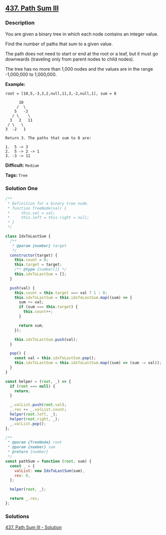 ## [437. Path Sum III](https://leetcode.com/problems/path-sum-iii/)

### Description

You are given a binary tree in which each node contains an integer value.

Find the number of paths that sum to a given value.

The path does not need to start or end at the root or a leaf, but it must go downwards (traveling only from parent nodes to child nodes).

The tree has no more than 1,000 nodes and the values are in the range -1,000,000 to 1,000,000.

**Example:**

```
root = [10,5,-3,3,2,null,11,3,-2,null,1], sum = 8

      10
     /  \
    5   -3
   / \    \
  3   2   11
 / \   \
3  -2   1

Return 3. The paths that sum to 8 are:

1.  5 -> 3
2.  5 -> 2 -> 1
3. -3 -> 11
```

**Difficult:** `Medium`

**Tags:** `Tree`

### Solution One

```javascript
/**
 * Definition for a binary tree node.
 * function TreeNode(val) {
 *     this.val = val;
 *     this.left = this.right = null;
 * }
 */

class IdxToLastSum {
  /**
   * @param {number} target
   */
  constructor(target) {
    this.count = 0;
    this.target = target;
    /** @type {number[]} */
    this.idxToLastSum = [];
  }

  push(val) {
    this.count = this.target === val ? 1 : 0;
    this.idxToLastSum = this.idxToLastSum.map((sum) => {
      sum += val;
      if (sum === this.target) {
        this.count++;
      }

      return sum;
    });

    this.idxToLastSum.push(val);
  }

  pop() {
    const val = this.idxToLastSum.pop();
    this.idxToLastSum = this.idxToLastSum.map((sum) => (sum -= val));
  }
}

const helper = (root, _) => {
  if (root === null) {
    return;
  }

  _.valList.push(root.val);
  _.res += _.valList.count;
  helper(root.left, _);
  helper(root.right, _);
  _.valList.pop();
};

/**
 * @param {TreeNode} root
 * @param {number} sum
 * @return {number}
 */
const pathSum = function (root, sum) {
  const _ = {
    valList: new IdxToLastSum(sum),
    res: 0,
  };

  helper(root, _);

  return _.res;
};
```

### Solutions

[437. Path Sum III - Solution](https://leetcode.com/problems/path-sum-iii/solution/)

